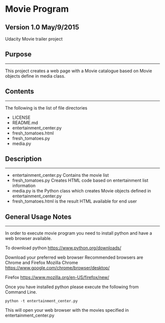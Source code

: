 # Movie Program 
## Version 1.0 May/9/2015

Udacity Movie trailer project

## Purpose
------------------------------------------------------------------------------------------------------
This project creates a web page with a Movie catalogue based on Movie objects define in media class.

## Contents
------------------------------------------------------------------------------------------------------

The following is the list of file directories

* LICENSE
* README.md
* entertainment_center.py
* fresh_tomatoes.html
* fresh_tomatoes.py
* media.py

## Description
------------------------------------------------------------------------------------------------------
* entertainment_center.py Contains the movie list
* fresh_tomatoes.py Creates HTML code based on entertainment list information
* media.py is the Python class which creates Movie objects defined in entertainment_center.py
* fresh_tomatoes.html is the result HTML available for end user

## General Usage Notes
------------------------------------------------------------------------------------------------------
In order to execute movie program you need to install python and have a web browser available.

To download python
https://www.python.org/downloads/

Download your preferred web browser
Recommended browsers are Chrome and Firefox Mozilla
Chrome
https://www.google.com/chrome/browser/desktop/

Firefox
https://www.mozilla.org/en-US/firefox/new/

Once you have installed python please execute the following from Command Line.

```
python -t entertainment_center.py
```

This will open your web browser with the movies specified in entertainment_center.py

